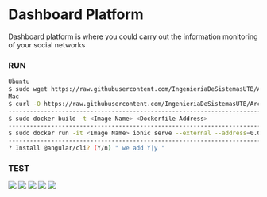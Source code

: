 # Dashboard Platform
Dashboard platform is where you could carry out the information monitoring of your social networks

### RUN
```sh
Ubuntu
$ sudo wget https://raw.githubusercontent.com/IngenieriaDeSistemasUTB/ArcSoft2p2019/master/dashboard/Dockerfile
Mac
$ curl -O https://raw.githubusercontent.com/IngenieriaDeSistemasUTB/ArcSoft2p2019/master/dashboard/Dockerfile
----------------------------------------------------------------------------------------------------------------
$ sudo docker build -t <Image Name> <Dockerfile Address>
----------------------------------------------------------------------------------------------------------------
$ sudo docker run -it <Image Name> ionic serve --external --address=0.0.0.0
----------------------------------------------------------------------------------------------------------------
? Install @angular/cli? (Y/n) " we add Y|y "
```
### TEST

<td><img src="https://github.com/IngenieriaDeSistemasUTB/ArcSoft2p2019/blob/master/dashboard/1.png"</th>

<td><img src="https://github.com/IngenieriaDeSistemasUTB/ArcSoft2p2019/blob/master/dashboard/2.png"</th>

<td><img src="https://github.com/IngenieriaDeSistemasUTB/ArcSoft2p2019/blob/master/dashboard/3.png"</th>

<td><img src="https://github.com/IngenieriaDeSistemasUTB/ArcSoft2p2019/blob/master/dashboard/4.png"</th>

<td><img src="https://github.com/IngenieriaDeSistemasUTB/ArcSoft2p2019/blob/master/dashboard/5.png"</th>

